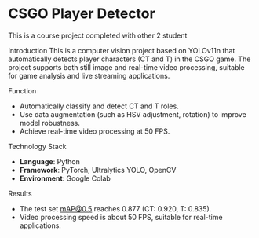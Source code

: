 # CSGO Player Detector
This is a course project completed with other 2 student

Introduction
This is a computer vision project based on YOLOv11n that automatically detects player characters (CT and T) in the CSGO game. The project supports both still image and real-time video processing, suitable for game analysis and live streaming applications.

Function
- Automatically classify and detect CT and T roles.
- Use data augmentation (such as HSV adjustment, rotation) to improve model robustness.
- Achieve real-time video processing at 50 FPS.

Technology Stack
- **Language**: Python
- **Framework**: PyTorch, Ultralytics YOLO, OpenCV
- **Environment**: Google Colab

Results
- The test set mAP@0.5 reaches 0.877 (CT: 0.920, T: 0.835).
- Video processing speed is about 50 FPS, suitable for real-time applications.
